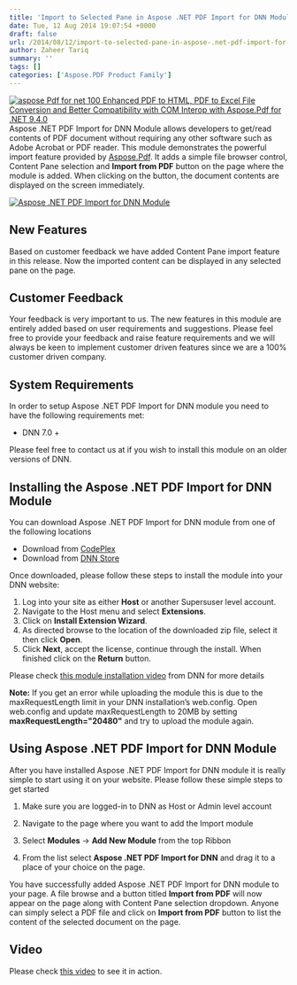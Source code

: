 ```yaml
---
title: 'Import to Selected Pane in Aspose .NET PDF Import for DNN Module'
date: Tue, 12 Aug 2014 19:07:54 +0000
draft: false
url: /2014/08/12/import-to-selected-pane-in-aspose-.net-pdf-import-for-dnn-module/
author: Zaheer Tariq
summary: ''
tags: []
categories: ['Aspose.PDF Product Family']
---
```


[![aspose Pdf for net 100 Enhanced PDF to HTML, PDF to Excel File Conversion and Better Compatibility with COM Interop with Aspose.Pdf for .NET 9.4.0][1]](https://blog.aspose.com/wp-content/uploads/sites/2/2013/06/aspose-Pdf-for-net_100.png)Aspose .NET PDF Import for DNN Module allows developers to get/read contents of PDF document without requiring any other software such as Adobe Acrobat or PDF reader. This module demonstrates the powerful import feature provided by [Aspose.Pdf][2]. It adds a simple file browser control, Content Pane selection and **Import from PDF** button on the page where the module is added. When clicking on the button, the document contents are displayed on the screen immediately.

[![][3]](https://blog.aspose.com/wp-content/uploads/sites/2/2014/08/Aspose-.NET-PDF-Import-for-DNN-Module.png)

## New Features

Based on customer feedback we have added Content Pane import feature in this release. Now the imported content can be displayed in any selected pane on the page.

## Customer Feedback

Your feedback is very important to us. The new features in this module are entirely added based on user requirements and suggestions. Please feel free to provide your feedback and raise feature requirements and we will always be keen to implement customer driven features since we are a 100% customer driven company.

## System Requirements

In order to setup Aspose .NET PDF Import for DNN module you need to have the following requirements met:

*   DNN 7.0 +

Please feel free to contact us at if you wish to install this module on an older versions of DNN.

## Installing the Aspose .NET PDF Import for DNN Module

You can download Aspose .NET PDF Import for DNN module from one of the following locations

*   Download from [CodePlex][4]
*   Download from [DNN Store][5]

Once downloaded, please follow these steps to install the module into your DNN website:

1.  Log into your site as either **Host** or another Supersuser level account.
2.  Navigate to the Host menu and select **Extensions**.
3.  Click on **Install Extension Wizard**.
4.  As directed browse to the location of the downloaded zip file, select it then click **Open**.
5.  Click **Next**, accept the license, continue through the install. When finished click on the **Return** button.

Please check [this module installation video][6] from DNN for more details  
  
**Note:** If you get an error while uploading the module this is due to the maxRequestLength  limit in your DNN installation’s web.config. Open web.config and update maxRequestLength to 20MB by setting **maxRequestLength="20480"** and  try to upload the module again.

## Using Aspose .NET PDF Import for DNN Module

After you have installed Aspose .NET PDF Import for DNN module it is really simple to start using it on your website. Please follow these simple steps to get started

1.  Make sure you are logged-in to DNN as Host or Admin level account
2.  Navigate to the page where you want to add the Import module
3.  Select **Modules** \-> **Add New Module** from the top Ribbon  
      
    [](https://blog.aspose.com/wp-content/uploads/sites/2/2014/08/Aspose-.NET-PDF-Import-for-DNN-add-module-to-page.png)
4.  From the list select **Aspose .NET PDF Import for DNN** and drag it to a place of your choice on the page.

You have successfully added Aspose .NET PDF Import for DNN module to your page. A file browse and a button titled **Import from PDF** will now appear on the page along with Content Pane selection dropdown. Anyone can simply select a PDF file and click on **Import from PDF** button to list the content of the selected document on the page.

## Video

Please check [this video][7] to see it in action.




[1]: https://blog.aspose.com/wp-content/uploads/sites/2/2013/06/aspose-Pdf-for-net_100.png "Aspose.Pdf for .NET logo"
[2]: http://www.aspose.com/pdf-component-suite.aspx
[3]: https://blog.aspose.com/wp-content/uploads/sites/2/2014/08/Aspose-.NET-PDF-Import-for-DNN-Module-300x94.png "Aspose .NET PDF Import for DNN Module"
[4]: https://docs.aspose.com/
[5]: http://store.dnnsoftware.com/home/product-details/aspose-net-pdf-import-for-dnn-module
[6]: http://www.dnnsoftware.com/community/learn/video-library/view-video/video/542/view/details/how-to-install-a-module-in-dotnetnuke-7
[7]: https://www.youtube.com/watch?v=Q3z22RQgOe8




